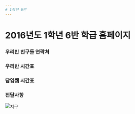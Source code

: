 ```yaml
---
# 1학년 6반 
---
```

# 2016년도 1학년 6반 학급 홈페이지  
### 우리반 친구들 연락처
### 우리반 시간표
### 담임쌤 시간표
### 전달사항

![지구](https://raw.githubusercontent.com/yeseul91/1-6_2016/gh-pages/images/earth.jpg)

